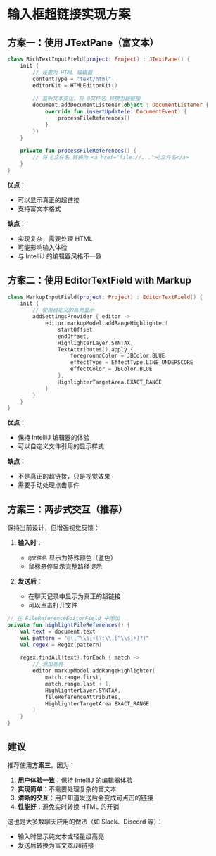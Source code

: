 # 输入框超链接实现方案

## 方案一：使用 JTextPane（富文本）

```kotlin
class RichTextInputField(project: Project) : JTextPane() {
    init {
        // 设置为 HTML 编辑器
        contentType = "text/html"
        editorKit = HTMLEditorKit()
        
        // 监听文本变化，将 @文件名 转换为超链接
        document.addDocumentListener(object : DocumentListener {
            override fun insertUpdate(e: DocumentEvent) {
                processFileReferences()
            }
        })
    }
    
    private fun processFileReferences() {
        // 将 @文件名 转换为 <a href="file://...">@文件名</a>
    }
}
```

**优点**：
- 可以显示真正的超链接
- 支持富文本格式

**缺点**：
- 实现复杂，需要处理 HTML
- 可能影响输入体验
- 与 IntelliJ 的编辑器风格不一致

## 方案二：使用 EditorTextField with Markup

```kotlin
class MarkupInputField(project: Project) : EditorTextField() {
    init {
        // 使用自定义的高亮显示
        addSettingsProvider { editor ->
            editor.markupModel.addRangeHighlighter(
                startOffset,
                endOffset,
                HighlighterLayer.SYNTAX,
                TextAttributes().apply {
                    foregroundColor = JBColor.BLUE
                    effectType = EffectType.LINE_UNDERSCORE
                    effectColor = JBColor.BLUE
                },
                HighlighterTargetArea.EXACT_RANGE
            )
        }
    }
}
```

**优点**：
- 保持 IntelliJ 编辑器的体验
- 可以自定义文件引用的显示样式

**缺点**：
- 不是真正的超链接，只是视觉效果
- 需要手动处理点击事件

## 方案三：两步式交互（推荐）

保持当前设计，但增强视觉反馈：

1. **输入时**：
   - `@文件名` 显示为特殊颜色（蓝色）
   - 鼠标悬停显示完整路径提示

2. **发送后**：
   - 在聊天记录中显示为真正的超链接
   - 可以点击打开文件

```kotlin
// 在 FileReferenceEditorField 中添加
private fun highlightFileReferences() {
    val text = document.text
    val pattern = "@([^\\s]+(?:\\.[^\\s]+)?)"
    val regex = Regex(pattern)
    
    regex.findAll(text).forEach { match ->
        // 添加高亮
        editor.markupModel.addRangeHighlighter(
            match.range.first,
            match.range.last + 1,
            HighlighterLayer.SYNTAX,
            fileReferenceAttributes,
            HighlighterTargetArea.EXACT_RANGE
        )
    }
}
```

## 建议

推荐使用**方案三**，因为：

1. **用户体验一致**：保持 IntelliJ 的编辑器体验
2. **实现简单**：不需要处理复杂的富文本
3. **清晰的交互**：用户知道发送后会变成可点击的链接
4. **性能好**：避免实时转换 HTML 的开销

这也是大多数聊天应用的做法（如 Slack、Discord 等）：
- 输入时显示纯文本或轻量级高亮
- 发送后转换为富文本/超链接
